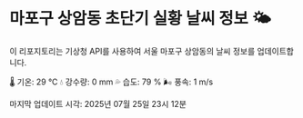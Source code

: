 
# 마포구 상암동 초단기 실황 날씨 정보 🌤️

이 리포지토리는 기상청 API를 사용하여 서울 마포구 상암동의 날씨 정보를 업데이트합니다. 

🌡️ 기온: 29 ℃
💧 강수량: 0 mm
💦 습도: 79 %
🌬️ 풍속: 1 m/s

마지막 업데이트 시각: 2025년 07월 25일 23시 12분    
